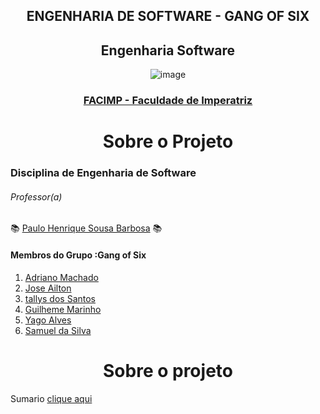 

<div align="center">
  <h2>ENGENHARIA DE SOFTWARE - GANG OF SIX</h2>
</div>

<div align="center">
  <h2>Engenharia Software </h2>
  
  ![image](https://user-images.githubusercontent.com/61589386/117751503-9a5ab980-b1eb-11eb-8e98-8f2b58a28f46.png) 
  
  ### [FACIMP - Faculdade de Imperatriz](https://github.com/NT-Facimp)
</div>


  
  
<div align="center">
<h1> Sobre o Projeto </h1>
</div> 
  
 ### Disciplina de Engenharia de Software
 
 ###### *Professor(a)*
  :books: [Paulo Henrique Sousa Barbosa](https://github.com/agenteph) :books:
  


<h4>Membros do Grupo :Gang of Six </h4>

  1. [Adriano Machado](https://github.com/Adriano888)
  2. [Jose Ailton](https://github.com/AiltonOliver)
  3. [tallys dos Santos](https://github.com/tllystroller)
  4. [Guilheme Marinho](https://github.com/GuilherAndrad)
  5. [Yago Alves ](https://github.com/Yago-Captain)
  6. [Samuel da Silva](https://github.com/Smk3Br)
  
  
<div align="center">
<h1> Sobre o projeto </h1>
</div> 

Sumario [clique aqui](https://github.com/tllystroller/Engenharia-de-Software-Gang-of-Six/wiki)
